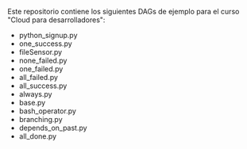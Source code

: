 Este repositorio contiene los siguientes DAGs de ejemplo para el curso "Cloud para desarrolladores":
- python_signup.py
- one_success.py
- fileSensor.py
- none_failed.py
- one_failed.py
- all_failed.py
- all_success.py
- always.py
- base.py
- bash_operator.py
- branching.py
- depends_on_past.py
- all_done.py

